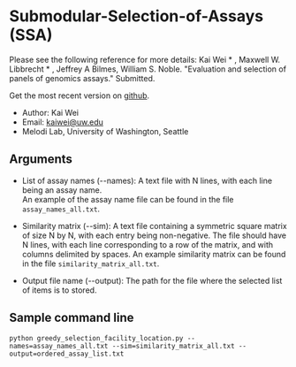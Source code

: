 Submodular-Selection-of-Assays (SSA)
==

Please see the following reference for more details:
Kai Wei * , Maxwell W. Libbrecht * , Jeffrey A Bilmes, William S. Noble. "Evaluation and selection of panels of genomics assays." Submitted.

Get the most recent version on [github](https://github.com/kaiwei123/Submodular-Selection-of-Assays).

* Author: Kai Wei
* Email: kaiwei@uw.edu
* Melodi Lab, University of Washington, Seattle

Arguments
--

* List of assay names (--names):
A text file with N lines, with each line being an assay name.  
An example of the assay name file can be found in the file `assay_names_all.txt`.

* Similarity matrix (--sim):
A text file containing a symmetric square matrix of size N by N, with each entry being non-negative. The file should have N lines, with each line corresponding to a row of the matrix, and with columns delimited by spaces. 
An example similarity matrix can be found in the file `similarity_matrix_all.txt`. 

* Output file name (--output):
The path for the file where the selected list of items is to stored. 

Sample command line
--

    python greedy_selection_facility_location.py --names=assay_names_all.txt --sim=similarity_matrix_all.txt --output=ordered_assay_list.txt


